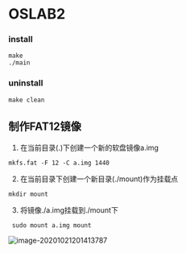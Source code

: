 # OSLAB2

### install

```
make
./main
```

### uninstall

```
make clean
```



## 制作FAT12镜像

1. 在当前目录(.)下创建一个新的软盘镜像a.img

` mkfs.fat -F 12 -C a.img 1440 `

2. 在当前目录下创建一个新目录(./mount)作为挂载点

` mkdir mount `

3. 将镜像./a.img挂载到./mount下

` sudo mount a.img mount`

![image-20201021201413787](C:\Users\admin\AppData\Roaming\Typora\typora-user-images\image-20201021201413787.png)